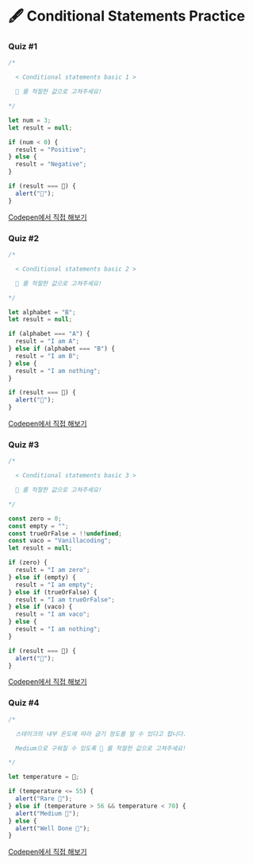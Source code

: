 # 🖋  Conditional Statements Practice

### Quiz #1

```javascript
/*

  < Conditional statements basic 1 >

  💬 를 적절한 값으로 고쳐주세요!

*/

let num = 3;
let result = null;

if (num < 0) {
  result = "Positive";
} else {
  result = "Negative";
}

if (result === 💬) {
  alert("🎉");
}
```

[Codepen에서 직접 해보기](https://codepen.io/vanillacoding/pen/c2c26b36e009234d610c2d180bb360e9?editors=0010)



### Quiz #2

```javascript
/*

  < Conditional statements basic 2 >

  💬 를 적절한 값으로 고쳐주세요!

*/

let alphabet = "B";
let result = null;

if (alphabet === "A") {
  result = "I am A";
} else if (alphabet === "B") {
  result = "I am B";
} else {
  result = "I am nothing";
}

if (result === 💬) {
  alert("🎉");
}
```

[Codepen에서 직접 해보기](https://codepen.io/vanillacoding/pen/18790f12fe034b2c364dc5d92294d577?editors=0010)



### Quiz #3

```javascript
/*

  < Conditional statements basic 3 >

  💬 를 적절한 값으로 고쳐주세요!

*/

const zero = 0;
const empty = "";
const trueOrFalse = !!undefined;
const vaco = "Vanillacoding";
let result = null;

if (zero) {
  result = "I am zero";
} else if (empty) {
  result = "I am empty";
} else if (trueOrFalse) {
  result = "I am trueOrFalse";
} else if (vaco) {
  result = "I am vaco";
} else {
  result = "I am nothing";
}

if (result === 💬) {
  alert("🎉");
}
```

[Codepen에서 직접 해보기](https://codepen.io/vanillacoding/pen/ec37edd932f214e57139492ca743df2c?editors=0010)



### Quiz #4

```javascript
/*

  스테이크의 내부 온도에 따라 굽기 정도를 알 수 있다고 합니다.

  Medium으로 구워질 수 있도록 💬 를 적절한 값으로 고쳐주세요!

*/

let temperature = 💬;

if (temperature <= 55) {
  alert("Rare 🎃");
} else if (temperature > 56 && temperature < 70) {
  alert("Medium 🎉");
} else {
  alert("Well Done 🎃");
}
```

[Codepen에서 직접 해보기](https://codepen.io/vanillacoding/pen/c03996f36301cc87442d6551a9288b92?editors=0010)



